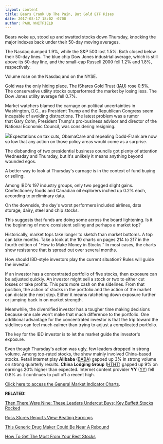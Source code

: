 ```yaml
---
layout: content
title: Bears Crank Up The Pain, But Gold ETF Rises
date: 2017-08-17 18:02 -0700
author: PAUL WHITFIELD
---
```






Bears woke up, stood up and swatted stocks down Thursday, knocking the major indexes back under their 50-day moving averages.




The Nasdaq dumped 1.9%, while the S&P 500 lost 1.5%. Both closed below their 50-day lines. The blue chip Dow Jones industrial average, which is still above its 50-day line, and the small-cap Russell 2000 fell 1.2% and 1.8%, respectively.


Volume rose on the Nasdaq and on the NYSE.


Gold was the only hiding place. The iShares Gold Trust ([IAU](https://research.investors.com/quote.aspx?symbol=IAU)) rose 0.5%. The conservative utility stocks outperformed the market by losing less. The Dow Jones utility average fell 0.7%.


Market watchers blamed the carnage on political uncertainties in Washington, D.C., as President Trump and the Republican Congress seem incapable of avoiding distractions. The latest problem was a rumor that Gary Cohn, President Trump's pro-business advisor and director of the National Economic Council, was considering resigning.


![](https://www.investors.com/wp-content/uploads/2017/08/MP081717-230x300.png)Expectations on tax cuts, ObamaCare and repealing Dodd-Frank are now so low that any action on those policy areas would come as a surprise.


The disbanding of two presidential business councils got plenty of attention Wednesday and Thursday, but it's unlikely it means anything beyond wounded egos.


A better way to look at Thursday's carnage is in the context of fund buying or selling.


Among IBD's 197 industry groups, only two pegged slight gains. Confectionery foods and Canadian oil explorers inched up 0.2% each, according to preliminary data.


On the downside, the day's worst performers included airlines, data storage, dairy, steel and chip stocks.


This suggests that funds are doing some across the board lightening. Is it the beginning of more consistent selling and perhaps a market top?


Historically, market tops take longer to sketch than market bottoms. A top can take months. Take a look at the 10 charts on pages 214 to 217 in the fourth edition of "How to Make Money in Stocks." In most cases, the charts show resistance that is spread out over several months.


How should IBD-style investors play the current situation? Rules will guide the investor.


If an investor has a concentrated portfolio of five stocks, then exposure can be adjusted quickly. An investor might sell a stock or two to either cut losses or take profits. This puts more cash on the sidelines. From that position, the action of stocks in the portfolio and the action of the market can dictate the next step. Either it means ratcheting down exposure further or jumping back in on market strength.


Meanwhile, the diversified investor has a tougher time making decisions because one sale won't make that much difference to the portfolio. One additional advantage for the concentrated investor is that the trip toward the sidelines can feel much calmer than trying to adjust a complicated portfolio.


The key for the IBD investor is to let the market guide the investor's exposure.


Even though Thursday's action was ugly, few leaders dropped in strong volume. Among top-rated stocks, the show mainly involved China-based stocks. Retail internet play **Alibaba** ([BABA](https://research.investors.com/quote.aspx?symbol=BABA)) gapped up 3% in strong volume on strong quarterly results. **China Lodging Group** ([HTHT](https://research.investors.com/quote.aspx?symbol=HTHT)) gapped up 9% on earnings 20% higher than expected. Internet content provider **YY** ([YY](https://research.investors.com/quote.aspx?symbol=YY)) fell 0.8% as it continues to pull off a recent high.


[Click here to access the General Market Indicator Charts](https://www.investors.com/wp-content/uploads/2017/08/IBD1708152505GMI.pdf).


**RELATED:**


[Then There Were Nine: These Leaders Undercut Buys; Key Buffett Stocks Rocked](https://www.investors.com/market-trend/stock-market-today/s-buffetts-airline-stocks-tumble/)


[Ross Stores Reports View-Beating Earnings](https://www.investors.com/news/will-shares-go-on-sale-when-ross-stores-gap-report-after-the-close/)


[This Generic Drug Maker Could Be Near A Rebound](https://www.investors.com/news/technology/this-toppling-generic-drugmaker-could-be-poised-for-a-rebound-analyst/)


[How To Get The Most From Your Best Stocks](https://www.investors.com/how-to-invest/investors-corner/to-get-the-most-from-your-greatest-stocks-know-this-hold-rule/)




